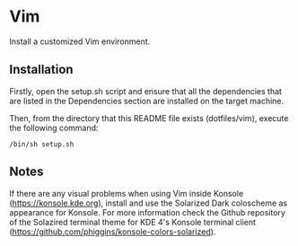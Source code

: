 Vim
===
Install a customized Vim environment.

Installation
-------------
Firstly, open the setup.sh script and ensure that all the dependencies that are listed in the Dependencies section are installed on the target machine.

Then, from the directory that this README file exists (dotfiles/vim), execute the following command:

    /bin/sh setup.sh

Notes
-----
If there are any visual problems when using Vim inside Konsole (https://konsole.kde.org), install and use the Solarized Dark coloscheme as appearance for Konsole. For more information check the Github repository of the Solazired terminal theme for KDE 4's Konsole terminal client (https://github.com/phiggins/konsole-colors-solarized).

